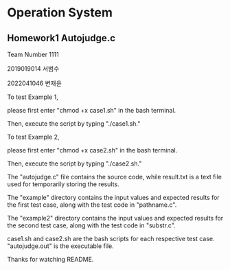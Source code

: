 # Operation System 
## Homework1 Autojudge.c

Team Number 1111

2019019014 서범수

2022041046 변재윤


To test Example 1,

please first enter "chmod +x case1.sh" in the bash terminal. 

Then, execute the script by typing "./case1.sh."

To test Example 2,

please first enter "chmod +x case2.sh" in the bash terminal. 

Then, execute the script by typing "./case2.sh."


The "autojudge.c" file contains the source code, while result.txt is a text file used for temporarily storing the results.


The "example" directory contains the input values and expected results for the first test case, along with the test code in "pathname.c". 

The "example2" directory contains the input values and expected results for the second test case, along with the test code in "substr.c". 

case1.sh and case2.sh are the bash scripts for each respective test case. 
"autojudge.out" is the executable file.

Thanks for watching README.
